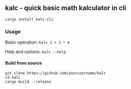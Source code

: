 ## kalc - quick basic math kalculator in cli 

```
cargo install kalc-cli
```

### Usage
Basic operation:
```kalc 2 + 3 * 4```

Help and options:
```kalc --help```

#### Build from source

```
git clone https://github.com/yourusername/kalc
cd kalc
cargo build --release
```
